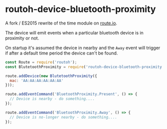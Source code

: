 # routoh-device-bluetooth-proximity

A fork / ES2015 rewrite of the time module on [route.io](http://route.io).

The device will emit events when a particular bluetooth device is in proximity or not.

On startup it's assumed the device in nearby and the `Away` event will trigger
if after a default time period the device can't be found.

```javascript
const Route = require('routoh');
const BlutetoothProximity = require('routoh-device-bluetooth-proximity');

route.addDevice(new BlutetoothProximity({
  mac: 'AA:AA:AA:AA:AA:AA'
}));

route.addEventCommand('BluetoothProximity.Present', () => {
  // Device is nearby - do something....
});

route.addEventCommand('BluetoothProximity.Away', () => {
  // Device is no-longer nearby - do something....
});
```
